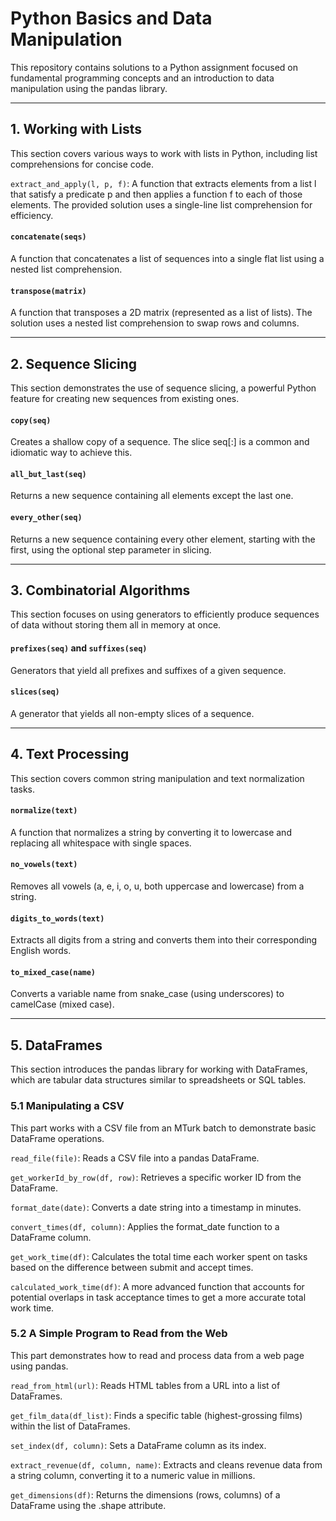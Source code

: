 # Python Basics and Data Manipulation
This repository contains solutions to a Python assignment focused on fundamental programming concepts and an introduction to data manipulation using the pandas library.

---

## 1. Working with Lists
This section covers various ways to work with lists in Python, including list comprehensions for concise code.

```extract_and_apply(l, p, f)```:
A function that extracts elements from a list l that satisfy a predicate p and then applies a function f to each of those elements. The provided solution uses a single-line list comprehension for efficiency.

#### ```concatenate(seqs)```
A function that concatenates a list of sequences into a single flat list using a nested list comprehension.

#### ```transpose(matrix)```
A function that transposes a 2D matrix (represented as a list of lists). The solution uses a nested list comprehension to swap rows and columns.

---

## 2. Sequence Slicing
This section demonstrates the use of sequence slicing, a powerful Python feature for creating new sequences from existing ones.

#### ```copy(seq)```
Creates a shallow copy of a sequence. The slice seq[:] is a common and idiomatic way to achieve this.

#### ```all_but_last(seq)```
Returns a new sequence containing all elements except the last one.

#### ```every_other(seq)```
Returns a new sequence containing every other element, starting with the first, using the optional step parameter in slicing.

---

## 3. Combinatorial Algorithms
This section focuses on using generators to efficiently produce sequences of data without storing them all in memory at once.

#### ```prefixes(seq)``` and ```suffixes(seq)```
Generators that yield all prefixes and suffixes of a given sequence.

#### ```slices(seq)```
A generator that yields all non-empty slices of a sequence.

---

## 4. Text Processing
This section covers common string manipulation and text normalization tasks.

#### ```normalize(text)```
A function that normalizes a string by converting it to lowercase and replacing all whitespace with single spaces.

#### ```no_vowels(text)```
Removes all vowels (a, e, i, o, u, both uppercase and lowercase) from a string.

#### ```digits_to_words(text)```
Extracts all digits from a string and converts them into their corresponding English words.

#### ```to_mixed_case(name)```
Converts a variable name from snake_case (using underscores) to camelCase (mixed case).

---

## 5. DataFrames
This section introduces the pandas library for working with DataFrames, which are tabular data structures similar to spreadsheets or SQL tables.

### 5.1 Manipulating a CSV
This part works with a CSV file from an MTurk batch to demonstrate basic DataFrame operations.

```read_file(file)```: Reads a CSV file into a pandas DataFrame.

```get_workerId_by_row(df, row)```: Retrieves a specific worker ID from the DataFrame.

```format_date(date)```: Converts a date string into a timestamp in minutes.

```convert_times(df, column)```: Applies the format_date function to a DataFrame column.

```get_work_time(df)```: Calculates the total time each worker spent on tasks based on the difference between submit and accept times.

```calculated_work_time(df)```: A more advanced function that accounts for potential overlaps in task acceptance times to get a more accurate total work time.

### 5.2 A Simple Program to Read from the Web
This part demonstrates how to read and process data from a web page using pandas.

```read_from_html(url)```: Reads HTML tables from a URL into a list of DataFrames.

```get_film_data(df_list)```: Finds a specific table (highest-grossing films) within the list of DataFrames.

```set_index(df, column)```: Sets a DataFrame column as its index.

```extract_revenue(df, column, name)```: Extracts and cleans revenue data from a string column, converting it to a numeric value in millions.

```get_dimensions(df)```: Returns the dimensions (rows, columns) of a DataFrame using the .shape attribute.

